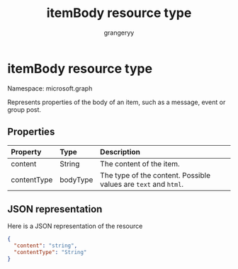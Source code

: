 ﻿---
title: "itemBody resource type"
description: "Represents properties of the body of an item, such as a message, event or group post."
localization_priority: Normal
author: "grangeryy"
ms.prod: "excel"
doc_type: resourcePageType
---

# itemBody resource type

Namespace: microsoft.graph

Represents properties of the body of an item, such as a message, event or group post.

## Properties

| Property    | Type     | Description                                                     |
| :---------- | :------- | :-------------------------------------------------------------- |
| content     | String   | The content of the item.                                        |
| contentType | bodyType | The type of the content. Possible values are `text` and `html`. |

## JSON representation

Here is a JSON representation of the resource

<!-- {
  "blockType": "resource",
  "optionalProperties": [

  ],
  "@odata.type": "microsoft.graph.itemBody"
}-->

```json
{
  "content": "string",
  "contentType": "String"
}
```

<!-- uuid: 8fcb5dbc-d5aa-4681-8e31-b001d5168d79
2015-10-25 14:57:30 UTC -->

<!-- {
  "type": "#page.annotation",
  "description": "itemBody resource",
  "keywords": "",
  "section": "documentation",
  "tocPath": ""
}-->
